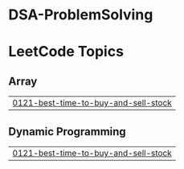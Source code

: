 # DSA-ProblemSolving
<!---LeetCode Topics Start-->
# LeetCode Topics
## Array
|  |
| ------- |
| [0121-best-time-to-buy-and-sell-stock](https://github.com/Gopal7715/DSA-ProblemSolving/tree/master/0121-best-time-to-buy-and-sell-stock) |
## Dynamic Programming
|  |
| ------- |
| [0121-best-time-to-buy-and-sell-stock](https://github.com/Gopal7715/DSA-ProblemSolving/tree/master/0121-best-time-to-buy-and-sell-stock) |
<!---LeetCode Topics End-->